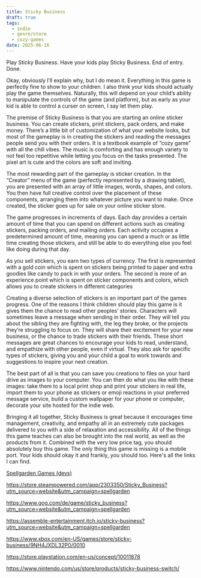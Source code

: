 ```yaml
---
title: Sticky Business
draft: true
tags:
  - indie
  - genre/store
  - cozy-games
date: 2025-06-16
---
```

Play Sticky Business. Have your kids play Sticky Business. End of entry. Done. 

Okay, obviously I’ll explain why, but I do mean it. Everything in this game is perfectly fine to show to your children. I also think your kids should actually play the game themselves. Naturally, this will depend on your child’s ability to manipulate the controls of the game (and platform), but as early as your kid is able to control a curser on screen, I say let them play. 

The premise of Sticky Business is that you are starting an online sticker business. You can create stickers, print stickers, pack orders, and make money. There’s a little bit of customization of what your website looks, but most of the gameplay is in creating the stickers and reading the messages people send you with their orders. It is a textbook example of “cozy game” with all the chill vibes. The music is comforting and has enough variety to not feel too repetitive while letting you focus on the tasks presented. The pixel art is cute and the colors are soft and inviting. 

The most rewarding part of the gameplay is sticker creation. In the “Creator” menu of the game (perfectly represented by a drawing tablet), you are presented with an array of little images, words, shapes, and colors. You then have full creative control over the placement of these components, arranging them into whatever picture you want to make. Once created, the sticker goes up for sale on your online sticker store. 

The game progresses in increments of days. Each day provides a certain amount of time that you can spend on different actions such as creating stickers, packing orders, and mailing orders. Each activity occupies a predetermined amount of time, meaning you can spend a much or as little time creating those stickers, and still be able to do everything else you feel like doing during that day.

As you sell stickers, you earn two types of currency. The first is represented with a gold coin which is spent on stickers being printed to paper and extra goodies like candy to pack in with your orders. The second is more of an experience point which is spent on sticker components and colors, which allows you to create stickers in different categories 

Creating a diverse selection of stickers is an important part of the games progress. One of the reasons I think children should play this game is it gives them the chance to read other peoples’ stories. Characters will sometimes leave a message when sending in their order. They will tell you about the sibling they are fighting with, the leg they broke, or the projects they’re struggling to focus on. They will share their excitement for your new business, or the chance to trade stickers with their friends. These short messages are great chances to encourage your kids to read, understand, and empathize with other people, even if virtual. They also ask for specific types of stickers, giving you and your child a goal to work towards and suggestions to inspire your next creation. 

The best part of all is that you can save you creations to files on your hard drive as images to your computer. You can then do what you like with these images: take them to a local print shop and print your stickers in real life, import them to your phone as stickers or emoji reactions in your preferred message service, build a custom wallpaper for your phone or computer, decorate your site hosted for the indie web. 

Bringing it all together, Sticky Business is great because it encourages time management, creativity, and empathy all in an extremely cute packages delivered to you with a side of relaxation and accessibility. All of the things this game teaches can also be brought into the real world, as well as the products from it. Combined with the very low price tag, you should absolutely buy this game. The only thing this game is missing is a mobile port. Your kids should okay it and frankly, you should too. Here's all the links I can find. 

[Spellgarden Games (devs)](https://spellgardengames.com/)

https://store.steampowered.com/app/2303350/Sticky_Business?utm_source=website&utm_campaign=spellgarden

https://www.gog.com/de/game/sticky_business?utm_source=website&utm_campaign=spellgarden

https://assemble-entertainment.itch.io/sticky-business?utm_source=website&utm_campaign=spellgarden

https://www.xbox.com/en-US/games/store/sticky-business/9NH4JXDL32P0/0010

https://store.playstation.com/en-us/concept/10011878

https://www.nintendo.com/us/store/products/sticky-business-switch/